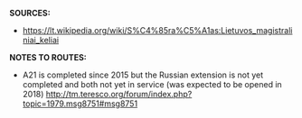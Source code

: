 ﻿**SOURCES:**
- https://lt.wikipedia.org/wiki/S%C4%85ra%C5%A1as:Lietuvos_magistraliniai_keliai

**NOTES TO ROUTES:**
- A21 is completed since 2015 but the Russian extension is not yet completed and both not yet in service (was expected to be opened in 2018) http://tm.teresco.org/forum/index.php?topic=1979.msg8751#msg8751
